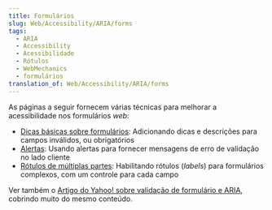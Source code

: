 ```yaml
---
title: Formulários
slug: Web/Accessibility/ARIA/forms
tags:
  - ARIA
  - Accessibility
  - Acessibilidade
  - Rótulos
  - WebMechanics
  - formulários
translation_of: Web/Accessibility/ARIA/forms
---
```

As páginas a seguir fornecem várias técnicas para melhorar a acessibilidade nos formulários _web_:

- [Dicas básicas sobre formulários](/en/Accessibility/ARIA/Basic_form_hints): Adicionando dicas e descrições para campos inválidos, ou obrigatórios
- [Alertas](/en/Accessibility/ARIA/forms/alerts): Usando alertas para fornecer mensagens de erro de validação no lado cliente
- [Rótulos de múltiplas partes](/en/Accessibility/ARIA/forms/Multipart_labels): Habilitando rótulos (_labels_) para formulários complexos, com um controle para cada campo

Ver também o [Artigo do Yahoo! sobre validação de formulário e ARIA](http://yaccessibilityblog.com/library/aria-invalid-form-inputs.html), cobrindo muito do mesmo conteúdo.
